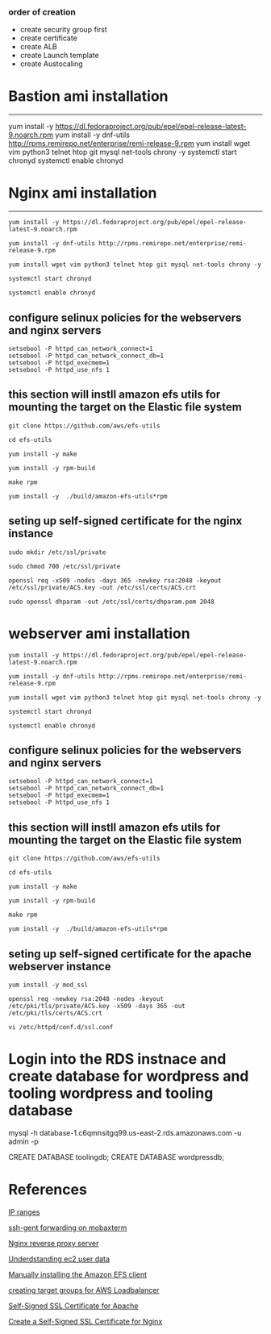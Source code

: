 ### order of creation

- create security group first
- create certificate
- create ALB
- create Launch template
- create Austocaling



# Bastion ami installation
-------------------------------------
yum install -y https://dl.fedoraproject.org/pub/epel/epel-release-latest-9.noarch.rpm
yum install -y dnf-utils http://rpms.remirepo.net/enterprise/remi-release-9.rpm
yum install wget vim python3 telnet htop git mysql net-tools chrony -y
systemctl start chronyd
systemctl enable chronyd

# Nginx ami installation 
-----------------------------------------
```
yum install -y https://dl.fedoraproject.org/pub/epel/epel-release-latest-9.noarch.rpm

yum install -y dnf-utils http://rpms.remirepo.net/enterprise/remi-release-9.rpm

yum install wget vim python3 telnet htop git mysql net-tools chrony -y

systemctl start chronyd

systemctl enable chronyd
```
## configure selinux policies for the webservers and nginx servers
```
setsebool -P httpd_can_network_connect=1
setsebool -P httpd_can_network_connect_db=1
setsebool -P httpd_execmem=1
setsebool -P httpd_use_nfs 1
```
## this section will instll amazon efs utils for mounting the target on the Elastic file system
```
git clone https://github.com/aws/efs-utils

cd efs-utils

yum install -y make

yum install -y rpm-build

make rpm 

yum install -y  ./build/amazon-efs-utils*rpm
```
## seting up self-signed certificate for the nginx instance
```
sudo mkdir /etc/ssl/private

sudo chmod 700 /etc/ssl/private

openssl req -x509 -nodes -days 365 -newkey rsa:2048 -keyout /etc/ssl/private/ACS.key -out /etc/ssl/certs/ACS.crt

sudo openssl dhparam -out /etc/ssl/certs/dhparam.pem 2048
```


# webserver ami installation 
```
yum install -y https://dl.fedoraproject.org/pub/epel/epel-release-latest-9.noarch.rpm

yum install -y dnf-utils http://rpms.remirepo.net/enterprise/remi-release-9.rpm

yum install wget vim python3 telnet htop git mysql net-tools chrony -y

systemctl start chronyd

systemctl enable chronyd
```
## configure selinux policies for the webservers and nginx servers
```
setsebool -P httpd_can_network_connect=1
setsebool -P httpd_can_network_connect_db=1
setsebool -P httpd_execmem=1
setsebool -P httpd_use_nfs 1
```
## this section will instll amazon efs utils for mounting the target on the Elastic file system
```
git clone https://github.com/aws/efs-utils

cd efs-utils

yum install -y make

yum install -y rpm-build

make rpm 

yum install -y  ./build/amazon-efs-utils*rpm
```

## seting up self-signed certificate for the apache  webserver instance
```
yum install -y mod_ssl

openssl req -newkey rsa:2048 -nodes -keyout /etc/pki/tls/private/ACS.key -x509 -days 365 -out /etc/pki/tls/certs/ACS.crt

vi /etc/httpd/conf.d/ssl.conf
```




# Login into the RDS instnace  and create  database for wordpress and tooling wordpress and tooling database
mysql -h database-1.c6qmnsitgq99.us-east-2.rds.amazonaws.com -u admin -p 

CREATE DATABASE toolingdb;
CREATE DATABASE wordpressdb;


# References
[IP ranges](https://ipinfo.io/ips)

[ssh-gent forwarding on mobaxterm](http://docs.gcc.rug.nl/hyperchicken/ssh-agent-forwarding-mobaxterm/)

[Nginx reverse proxy server](https://www.nginx.com/resources/glossary/reverse-proxy-server/)

[Underdstanding ec2 user data](https://docs.aws.amazon.com/AWSEC2/latest/UserGuide/user-data.html)

[Manually installing the Amazon EFS client](https://docs.aws.amazon.com/efs/latest/ug/installing-amazon-efs-utils.html#installing-other-distro)

[creating target groups for AWS Loadbalancer](https://docs.aws.amazon.com/elasticloadbalancing/latest/application/load-balancer-target-groups.html)

[Self-Signed SSL Certificate for Apache](https://www.digitalocean.com/community/tutorials/how-to-create-a-self-signed-ssl-certificate-for-apache-on-centos-8)

[Create a Self-Signed SSL Certificate for Nginx](https://www.digitalocean.com/community/tutorials/how-to-create-a-self-signed-ssl-certificate-for-nginx-on-centos-7)